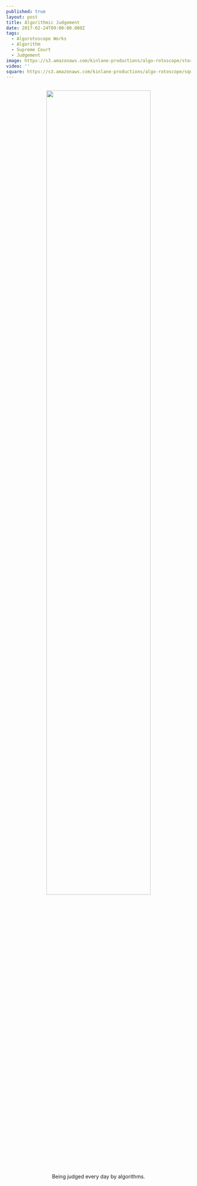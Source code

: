 ```yaml
---
published: true
layout: post
title: Algorithmic Judgement
date: 2017-02-24T09:00:00.000Z
tags:
  - Algorotoscope Works
  - Algorithm
  - Supreme Court
  - Judgement
image: https://s3.amazonaws.com/kinlane-productions/algo-rotoscope/stories/supreme-court-judgement.jpg
video: ''
square: https://s3.amazonaws.com/kinlane-productions/algo-rotoscope/square/supreme-court-judgement.jpg
---
```

<p align="center"><img src="{{ page.image }}" width="75%" style="padding: 15px;" /></p>
<center>Being judged every day by algorithms.</center>
